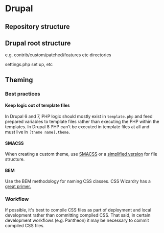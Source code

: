 # Drupal

## Repository structure

## Drupal root structure

e.g. contrib/custom/patched/features etc directories

settings.php set up, etc

## Theming

### Best practices

#### Keep logic out of template files

In Drupal 6 and 7, PHP logic should mostly exist in `template.php` and feed
prepared variables to template files rather than executing the PHP within the
templates. In Drupal 8 PHP can't be executed in template files at all and must
live in `[theme name].theme`.

#### SMACSS

When creating a custom theme, use [SMACSS](https://smacss.com/) or a
[simplified version](http://savaslabs.com/2015/08/28/sassy-drupal-theming-part-2.html)
for file structure.

#### BEM

Use the BEM methodology for naming CSS classes. CSS Wizardry has a
[great primer.](http://csswizardry.com/2013/01/mindbemding-getting-your-head-round-bem-syntax/)

### Workflow

If possible, it's best to compile CSS files as part of deployment and local
development rather than committing compiled CSS. That said, in certain
development workflows (e.g. Pantheon) it may be necessary to commit compiled CSS
files.
